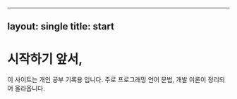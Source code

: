 ----
layout: single
title: start
----

# 시작하기 앞서,

이 사이트는 개인 공부 기록용 입니다. 주로 프로그래밍 언어 문법, 개발 이론이 정리되어 올라옵니다.
